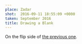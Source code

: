 ```yaml
---
place: Zadar
shot:  2016-09-11 18:55:09 +0000
taken: September 2016
title: Drawing a Blank
---
```


On the flip side of [the previous one](/1/125/artist-in-residence/).
